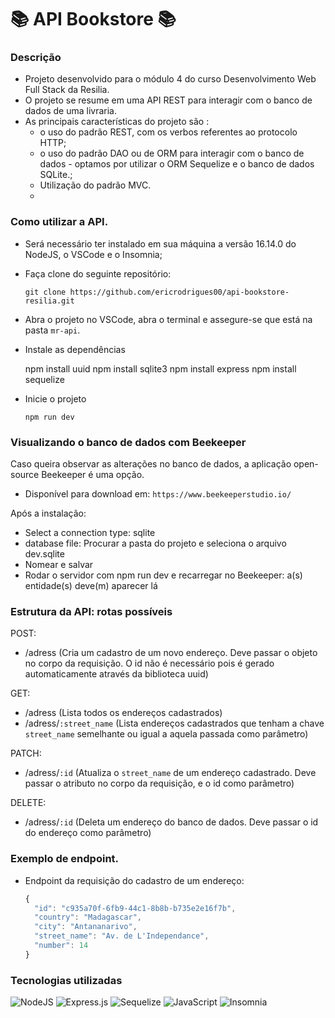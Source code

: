 ﻿# 📚  API Bookstore  📚

### Descrição

-   Projeto desenvolvido para o módulo 4 do curso Desenvolvimento Web Full Stack da Resilia.
-   O projeto se resume em uma API REST para interagir com o banco de dados de uma livraria.
-   As principais características do projeto são :
    -   o uso do padrão REST, com os verbos referentes ao protocolo HTTP;
    -   o uso do padrão DAO ou de ORM para interagir com o banco de dados - optamos por utilizar o ORM Sequelize e o banco de dados SQLite.;
    -   Utilização do padrão MVC.
    - 
### Como utilizar a API.

-   Será necessário ter instalado em sua máquina a versão 16.14.0 do NodeJS, o VSCode e o Insomnia;
    
-   Faça clone do seguinte repositório:
    
    `git clone https://github.com/ericrodrigues00/api-bookstore-resilia.git`
    
-   Abra o projeto no VSCode, abra o terminal e assegure-se que está na pasta  `mr-api`. 
    
-   Instale as dependências
    
    npm install uuid
    npm install sqlite3
    npm install express
    npm install sequelize
    
    
-   Inicie o projeto
    
    `npm run dev`

### Visualizando o banco de dados com Beekeeper

Caso queira observar as alterações no banco de dados, a aplicação open-source Beekeeper é uma opção.

-   Disponível para download em:  `https://www.beekeeperstudio.io/`

Após a instalação:

-   Select a connection type: sqlite
-   database file: Procurar a pasta do projeto e seleciona o arquivo dev.sqlite
-   Nomear e salvar
-   Rodar o servidor com npm run dev e recarregar no Beekeeper: a(s) entidade(s) deve(m) aparecer lá

### Estrutura da API: rotas possíveis

POST:

-   /adress (Cria um cadastro de um novo endereço. Deve passar o objeto no corpo da requisição. O id não é necessário pois é gerado automaticamente através da biblioteca uuid)

GET:

-   /adress (Lista todos os endereços cadastrados)
-   /adress/`:street_name`  (Lista endereços cadastrados que tenham a chave `street_name` semelhante ou igual a aquela passada como parâmetro)

PATCH:

-   /adress/`:id`  (Atualiza o  `street_name` de um endereço cadastrado. Deve passar o atributo no corpo da requisição, e o id como parâmetro)

DELETE:

-   /adress/`:id`  (Deleta um endereço do banco de dados. Deve passar o id do endereço como parâmetro)

### Exemplo de endpoint.
- Endpoint da requisição do cadastro de um endereço:
  ```js
  {
	"id": "c935a70f-6fb9-44c1-8b8b-b735e2e16f7b",
	"country": "Madagascar",
	"city": "Antananarivo",
	"street_name": "Av. de L'Independance",
	"number": 14
  }
  ```

### Tecnologias utilizadas


![NodeJS](https://img.shields.io/badge/node.js-6DA55F?style=for-the-badge&logo=node.js&logoColor=white)
![Express.js](https://img.shields.io/badge/express.js-%23404d59.svg?style=for-the-badge&logo=express&logoColor=%2361DAFB)
![Sequelize](https://img.shields.io/badge/Sequelize-52B0E7?style=for-the-badge&logo=Sequelize&logoColor=white)
![JavaScript](https://img.shields.io/badge/javascript-%23323330.svg?style=for-the-badge&logo=javascript&logoColor=%23F7DF1E)
![Insomnia](https://img.shields.io/badge/Insomnia-black?style=for-the-badge&logo=insomnia&logoColor=5849BE)



